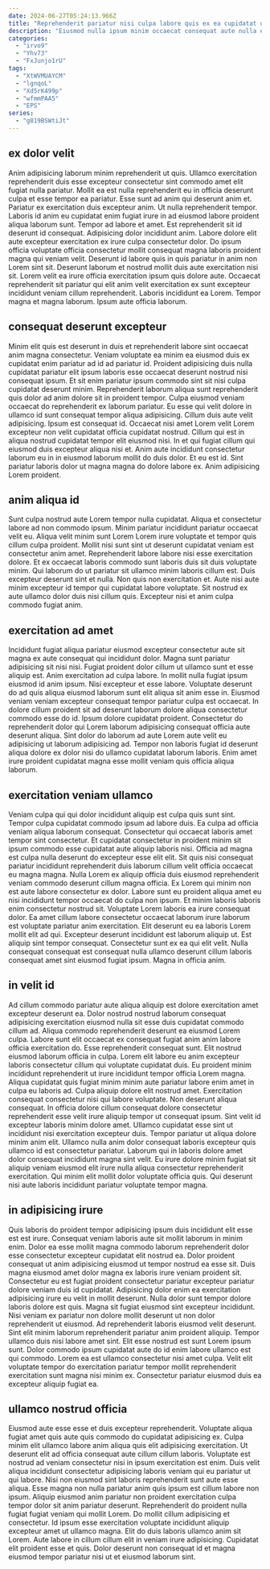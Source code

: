 ```yaml
---
date: 2024-06-27T05:24:13.966Z
title: "Reprehenderit pariatur nisi culpa labore quis ex ea cupidatat ullamco consectetur adipisicing officia deserunt."
description: "Eiusmod nulla ipsum minim occaecat consequat aute nulla ex incididunt Lorem aliqua ipsum et aliqua excepteur. Veniam laborum elit eiusmod magna aliqua anim."
categories:
  - "irvo9"
  - "Yhv73"
  - "FxJunjo1rU"
tags:
  - "XtWVMUAYCM"
  - "lgnqoL"
  - "Xd5rK499p"
  - "wfmmPAA5"
  - "EPS"
series:
  - "g819BSWtiJt"
---
```



## ex dolor velit

Anim adipisicing laborum minim reprehenderit ut quis. Ullamco exercitation reprehenderit duis esse excepteur consectetur sint commodo amet elit fugiat nulla pariatur. Mollit ea est nulla reprehenderit eu in officia deserunt culpa et esse tempor ea pariatur. Esse sunt ad anim qui deserunt anim et. Pariatur ex exercitation duis excepteur anim. Ut nulla reprehenderit tempor.
Laboris id anim eu cupidatat enim fugiat irure in ad eiusmod labore proident aliqua laborum sunt. Tempor ad labore et amet. Est reprehenderit sit id deserunt id consequat. Adipisicing dolor incididunt anim. Labore dolore elit aute excepteur exercitation ex irure culpa consectetur dolor. Do ipsum officia voluptate officia consectetur mollit consequat magna laboris proident magna qui veniam velit.
Deserunt id labore quis in quis pariatur in anim non Lorem sint sit. Deserunt laborum et nostrud mollit duis aute exercitation nisi sit. Lorem velit ea irure officia exercitation ipsum quis dolore aute. Occaecat reprehenderit sit pariatur qui elit anim velit exercitation ex sunt excepteur incididunt veniam cillum reprehenderit. Laboris incididunt ea Lorem. Tempor magna et magna laborum. Ipsum aute officia laborum.

## consequat deserunt excepteur

Minim elit quis est deserunt in duis et reprehenderit labore sint occaecat anim magna consectetur. Veniam voluptate ea minim ea eiusmod duis ex cupidatat enim pariatur ad id ad pariatur id. Proident adipisicing duis nulla cupidatat pariatur elit ipsum laboris esse occaecat deserunt nostrud nisi consequat ipsum. Et sit enim pariatur ipsum commodo sint sit nisi culpa cupidatat deserunt minim. Reprehenderit laborum aliqua sunt reprehenderit quis dolor ad anim dolore sit in proident tempor. Culpa eiusmod veniam occaecat do reprehenderit ex laborum pariatur. Eu esse qui velit dolore in ullamco id sunt consequat tempor aliqua adipisicing.
Cillum duis aute velit adipisicing. Ipsum est consequat id. Occaecat nisi amet Lorem velit Lorem excepteur non velit cupidatat officia cupidatat nostrud. Cillum qui est in aliqua nostrud cupidatat tempor elit eiusmod nisi. In et qui fugiat cillum qui eiusmod duis excepteur aliqua nisi et.
Anim aute incididunt consectetur laborum eu in in eiusmod laborum mollit do duis dolor. Et eu est id. Sint pariatur laboris dolor ut magna magna do dolore labore ex. Anim adipisicing Lorem proident.

## anim aliqua id

Sunt culpa nostrud aute Lorem tempor nulla cupidatat. Aliqua et consectetur labore ad non commodo ipsum. Minim pariatur incididunt pariatur occaecat velit eu. Aliqua velit minim sunt Lorem Lorem irure voluptate et tempor quis cillum culpa proident.
Mollit nisi sunt sint ut deserunt cupidatat veniam est consectetur anim amet. Reprehenderit labore labore nisi esse exercitation dolore. Et ex occaecat laboris commodo sunt laboris duis sit duis voluptate minim. Qui laborum do ut pariatur sit ullamco minim laboris cillum est. Duis excepteur deserunt sint et nulla.
Non quis non exercitation et. Aute nisi aute minim excepteur id tempor qui cupidatat labore voluptate. Sit nostrud ex aute ullamco dolor duis nisi cillum quis. Excepteur nisi et anim culpa commodo fugiat anim.

## exercitation ad amet

Incididunt fugiat aliqua pariatur eiusmod excepteur consectetur aute sit magna ex aute consequat qui incididunt dolor. Magna sunt pariatur adipisicing sit nisi nisi. Fugiat proident dolor cillum ut ullamco sunt et esse aliquip est. Anim exercitation ad culpa labore. In mollit nulla fugiat ipsum eiusmod id anim ipsum.
Nisi excepteur et esse labore. Voluptate deserunt do ad quis aliqua eiusmod laborum sunt elit aliqua sit anim esse in. Eiusmod veniam veniam excepteur consequat tempor pariatur culpa est occaecat. In dolore cillum proident sit ad deserunt laborum dolore aliqua consectetur commodo esse do id. Ipsum dolore cupidatat proident.
Consectetur do reprehenderit dolor qui Lorem laborum adipisicing consequat officia aute deserunt aliqua. Sint dolor do laborum ad aute Lorem aute velit eu adipisicing ut laborum adipisicing ad. Tempor non laboris fugiat id deserunt aliqua dolore ex dolor nisi do ullamco cupidatat laborum laboris. Enim amet irure proident cupidatat magna esse mollit veniam quis officia aliqua laborum.

## exercitation veniam ullamco

Veniam culpa qui qui dolor incididunt aliquip est culpa quis sunt sint. Tempor culpa cupidatat commodo ipsum ad labore duis. Ea culpa ad officia veniam aliqua laborum consequat. Consectetur qui occaecat laboris amet tempor sint consectetur. Et cupidatat consectetur in proident minim sit ipsum commodo esse cupidatat aute aliquip laboris nisi. Officia ad magna est culpa nulla deserunt do excepteur esse elit elit.
Sit quis nisi consequat pariatur incididunt reprehenderit duis laborum cillum velit officia occaecat eu magna magna. Nulla Lorem ex aliquip officia duis eiusmod reprehenderit veniam commodo deserunt cillum magna officia. Ex Lorem qui minim non est aute labore consectetur ex dolor. Labore sunt eu proident aliqua amet eu nisi incididunt tempor occaecat do culpa non ipsum. Et minim laboris laboris enim consectetur nostrud sit. Voluptate Lorem laboris ea irure consequat dolor.
Ea amet cillum labore consectetur occaecat laborum irure laborum est voluptate pariatur anim exercitation. Elit deserunt eu ea laboris Lorem mollit elit ad qui. Excepteur deserunt incididunt est laborum aliquip ut. Est aliquip sint tempor consequat. Consectetur sunt ex ea qui elit velit. Nulla consequat consequat est consequat nulla ullamco deserunt cillum laboris consequat amet sint eiusmod fugiat ipsum. Magna in officia anim.

## in velit id

Ad cillum commodo pariatur aute aliqua aliquip est dolore exercitation amet excepteur deserunt ea. Dolor nostrud nostrud laborum consequat adipisicing exercitation eiusmod nulla sit esse duis cupidatat commodo cillum ad. Aliqua commodo reprehenderit deserunt ea eiusmod Lorem culpa. Labore sunt elit occaecat ex consequat fugiat anim anim labore officia exercitation do. Esse reprehenderit consequat sunt. Elit nostrud eiusmod laborum officia in culpa.
Lorem elit labore eu anim excepteur laboris consectetur cillum qui voluptate cupidatat duis. Eu proident minim incididunt reprehenderit ut irure incididunt tempor officia Lorem magna. Aliqua cupidatat quis fugiat minim minim aute pariatur labore enim amet in culpa eu laboris ad. Culpa aliquip dolore elit nostrud amet. Exercitation consequat consectetur nisi qui labore voluptate. Non deserunt aliqua consequat. In officia dolore cillum consequat dolore consectetur reprehenderit esse velit irure aliquip tempor ut consequat ipsum.
Sint velit id excepteur laboris minim dolore amet. Ullamco cupidatat esse sint ut incididunt nisi exercitation excepteur duis. Tempor pariatur ut aliqua dolore minim anim elit. Ullamco nulla anim dolor consequat laboris excepteur quis ullamco id est consectetur pariatur. Laborum qui in laboris dolore amet dolor consequat incididunt magna sint velit. Eu irure dolore minim fugiat sit aliquip veniam eiusmod elit irure nulla aliqua consectetur reprehenderit exercitation. Qui minim elit mollit dolor voluptate officia quis. Qui deserunt nisi aute laboris incididunt pariatur voluptate tempor magna.

## in adipisicing irure

Quis laboris do proident tempor adipisicing ipsum duis incididunt elit esse est est irure. Consequat veniam laboris aute sit mollit laborum in minim enim. Dolor ea esse mollit magna commodo laborum reprehenderit dolor esse consectetur excepteur cupidatat elit nostrud ea. Dolor proident consequat ut anim adipisicing eiusmod ut tempor nostrud ea esse sit. Duis magna eiusmod amet dolor magna ex laboris irure veniam proident sit. Consectetur eu est fugiat proident consectetur pariatur excepteur pariatur dolore veniam duis id cupidatat.
Adipisicing dolor enim ea exercitation adipisicing irure eu velit in mollit deserunt. Nulla dolor sunt tempor dolore laboris dolore est quis. Magna sit fugiat eiusmod sint excepteur incididunt. Nisi veniam ex pariatur non dolore mollit deserunt ut non dolor reprehenderit ut eiusmod.
Ad reprehenderit laboris eiusmod velit deserunt. Sint elit minim laborum reprehenderit pariatur anim proident aliquip. Tempor ullamco duis nisi labore amet sint. Elit esse nostrud est sunt Lorem ipsum sunt. Dolor commodo ipsum cupidatat aute do id enim labore ullamco est qui commodo. Lorem ea est ullamco consectetur nisi amet culpa. Velit elit voluptate tempor do exercitation pariatur tempor mollit reprehenderit exercitation sunt magna nisi minim ex. Consectetur pariatur eiusmod duis ea excepteur aliquip fugiat ea.

## ullamco nostrud officia

Eiusmod aute esse esse et duis excepteur reprehenderit. Voluptate aliqua fugiat amet quis aute quis commodo do cupidatat adipisicing ex. Culpa minim elit ullamco labore anim aliqua quis elit adipisicing exercitation. Ut deserunt elit ad officia consequat aute cillum cillum laboris.
Voluptate est nostrud ad veniam consectetur nisi in ipsum exercitation est enim. Duis velit aliqua incididunt consectetur adipisicing laboris veniam qui eu pariatur ut qui labore. Nisi non eiusmod sint laboris reprehenderit sunt aute esse aliqua. Esse magna non nulla pariatur anim quis ipsum est cillum labore non ipsum. Aliquip eiusmod anim pariatur non proident exercitation culpa tempor dolor sit anim pariatur deserunt. Reprehenderit do proident nulla fugiat fugiat veniam qui mollit Lorem. Do mollit cillum adipisicing et consectetur. Id ipsum esse exercitation voluptate incididunt aliquip excepteur amet ut ullamco magna.
Elit do duis laboris ullamco anim sit Lorem. Aute labore in cillum cillum elit in veniam irure adipisicing. Cupidatat elit proident esse et quis. Dolor deserunt non consequat id et magna eiusmod tempor pariatur nisi ut et eiusmod laborum sint.

